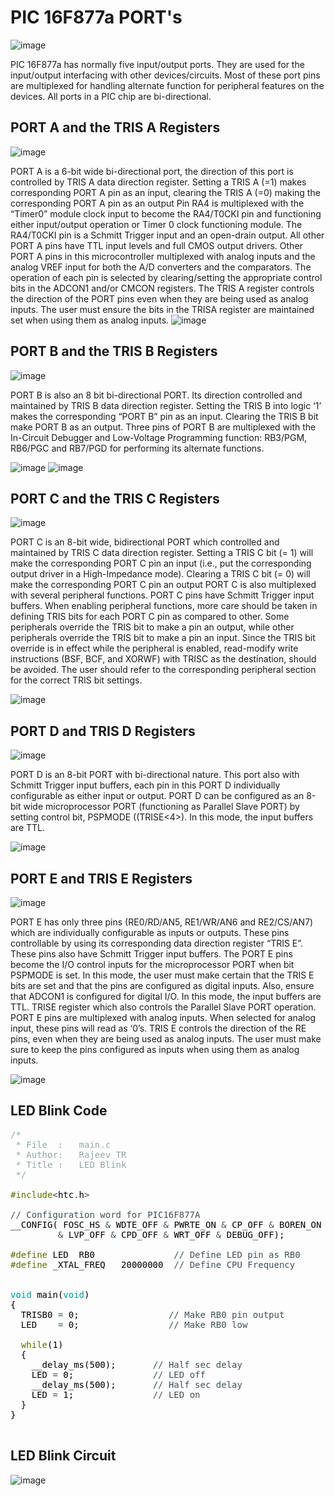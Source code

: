 # PIC 16F877a PORT's

![image](https://user-images.githubusercontent.com/109785046/204212425-12f5682d-9019-41af-a36c-dc1da94d7377.png)

PIC 16F877a has normally five input/output ports. They are used for the input/output interfacing with other devices/circuits. Most of these port pins are multiplexed for handling alternate function for peripheral features on the devices. All ports in a PIC chip are bi-directional.

## PORT A and the TRIS A Registers
![image](https://user-images.githubusercontent.com/109785046/204199630-ccb49220-9150-45ff-a48f-bb0d7c35689b.png)

PORT A is a 6-bit wide bi-directional port, the direction of this port is controlled by TRIS  A data direction register. Setting a TRIS A (=1) makes corresponding PORT A pin as an input, clearing the TRIS A (=0) making the corresponding PORT A pin as an output
Pin RA4 is multiplexed with the “Timer0” module clock input to become the RA4/T0CKI pin and functioning either input/output operation or Timer 0 clock functioning module. The RA4/T0CKI pin is a Schmitt Trigger input and an open-drain output. All other PORT A pins have TTL input levels and full CMOS output drivers.
Other PORT A pins in this microcontroller multiplexed with analog inputs and the analog VREF input for both the A/D converters and the comparators. The operation of each pin is selected by clearing/setting the appropriate control bits in the ADCON1 and/or CMCON registers. The TRIS A register controls the direction of the PORT pins even when they are being used as analog inputs. The user must ensure the bits in the TRISA register are maintained set when using them as analog inputs.
![image](https://user-images.githubusercontent.com/109785046/204199383-4234edfc-bf6c-4769-9b45-c8a684d5e2cb.png)

## PORT B and the TRIS B Registers
![image](https://user-images.githubusercontent.com/109785046/204200002-23f8448f-9d1e-47d3-8d5b-5ed4083e6b57.png)

PORT B is also an 8 bit bi-directional PORT. Its direction controlled and maintained by TRIS B data direction register. Setting the TRIS B into logic ‘1’ makes the corresponding   “PORT B” pin as an input. Clearing the TRIS B bit make PORT B as an output. Three pins of PORT B are multiplexed with the In-Circuit Debugger and Low-Voltage Programming function: RB3/PGM, RB6/PGC and RB7/PGD for performing its alternate functions.

![image](https://user-images.githubusercontent.com/109785046/204201427-dd473ef2-c7b2-4454-ab7a-af2b4aa5a082.png)
![image](https://user-images.githubusercontent.com/109785046/204204616-2f8787c8-bd22-4c20-9339-0fdd04ec0a2b.png)


## PORT C and the TRIS C Registers
![image](https://user-images.githubusercontent.com/109785046/204200342-124deb24-d802-4cb4-b0d7-00bc55420cd8.png)

PORT C is an 8-bit wide, bidirectional PORT which controlled and maintained by TRIS C data direction register. Setting a TRIS C bit (= 1) will make the corresponding PORT C pin an input (i.e., put the corresponding output driver in a High-Impedance mode). Clearing a TRIS C bit (= 0) will make the corresponding PORT C pin an output PORT C is also multiplexed with several peripheral functions. PORT C pins have Schmitt Trigger input buffers.
When enabling peripheral functions, more care should be taken in defining TRIS bits for each PORT C pin as compared to other. Some peripherals override the TRIS bit to make a pin an output, while other peripherals override the TRIS bit to make a pin an input. Since the TRIS bit override is in effect while the peripheral is enabled, read-modify write instructions (BSF, BCF, and XORWF) with TRISC as the destination, should be avoided. The user should refer to the corresponding peripheral section for the correct TRIS bit settings.

![image](https://user-images.githubusercontent.com/109785046/204205068-68b29be7-b74c-4906-bbfc-9d05d1cf3dab.png)


## PORT D and TRIS D Registers
![image](https://user-images.githubusercontent.com/109785046/204200550-2e191569-e549-4b80-be6e-54edac8e739a.png)

PORT D is an 8-bit PORT with bi-directional nature. This port also with Schmitt Trigger input buffers, each pin in this PORT D individually configurable as either input or output. PORT D can be configured as an 8-bit wide microprocessor PORT (functioning as Parallel Slave PORT) by setting control bit, PSPMODE ((TRISE<4>). In this mode, the input buffers are TTL.

![image](https://user-images.githubusercontent.com/109785046/204205174-5a2a821d-3f32-42ea-908a-adef69832049.png)


## PORT E and TRIS E Registers
![image](https://user-images.githubusercontent.com/109785046/204200852-ee60e994-1e46-496a-ac21-11cf876d6c53.png)

PORT E has only three pins (RE0/RD/AN5, RE1/WR/AN6 and RE2/CS/AN7) which are individually configurable as inputs or outputs. These pins controllable by using its corresponding data direction register “TRIS E”. These pins also have Schmitt Trigger input buffers. The PORT E pins become the I/O control inputs for the microprocessor PORT when bit PSPMODE is set. In this mode, the user must make certain that the TRIS E bits are set and that the pins are configured as digital inputs. Also, ensure that ADCON1 is configured for digital I/O. In this mode, the input buffers are TTL.
TRISE register which also controls the Parallel Slave PORT operation. PORT E pins are multiplexed with analog inputs. When selected for analog input, these pins will read as ‘0’s. TRIS E controls the direction of the RE pins, even when they are being used as analog inputs. The user must make sure to keep the pins configured as inputs when using them as analog inputs.

![image](https://user-images.githubusercontent.com/109785046/204205264-40e93fa9-10c0-4b9e-b836-40f07f87bfde.png)

## LED Blink Code

<pre>
<font color="#95a5a6">&#47;*</font>
<font color="#95a5a6"> * File &nbsp;: &nbsp;&nbsp;main.c</font>
<font color="#95a5a6"> * Author: &nbsp;&nbsp;Rajeev TR</font>
<font color="#95a5a6"> * Title : &nbsp;&nbsp;LED Blink</font>
<font color="#95a5a6"> *&#47;</font>

<font color="#5e6d03">#include</font><font color="#434f54">&lt;</font><font color="#000000">htc</font><font color="#434f54">.</font><font color="#000000">h</font><font color="#434f54">&gt;</font>

<font color="#434f54">&#47;&#47; Configuration word for PIC16F877A</font>
<font color="#000000">__CONFIG</font><font color="#000000">(</font> <font color="#000000">FOSC_HS</font> <font color="#434f54">&amp;</font> <font color="#000000">WDTE_OFF</font> <font color="#434f54">&amp;</font> <font color="#000000">PWRTE_ON</font> <font color="#434f54">&amp;</font> <font color="#000000">CP_OFF</font> <font color="#434f54">&amp;</font> <font color="#000000">BOREN_ON</font>
 &nbsp;&nbsp;&nbsp;&nbsp;&nbsp;&nbsp;&nbsp;&nbsp;<font color="#434f54">&amp;</font> <font color="#000000">LVP_OFF</font> <font color="#434f54">&amp;</font> <font color="#000000">CPD_OFF</font> <font color="#434f54">&amp;</font> <font color="#000000">WRT_OFF</font> <font color="#434f54">&amp;</font> <font color="#000000">DEBUG_OFF</font><font color="#000000">)</font><font color="#000000">;</font>

<font color="#5e6d03">#define</font> <font color="#000000">LED</font> &nbsp;<font color="#000000">RB0</font> &nbsp;&nbsp;&nbsp;&nbsp;&nbsp;&nbsp;&nbsp;&nbsp;&nbsp;&nbsp;&nbsp;&nbsp;&nbsp;&nbsp;<font color="#434f54">&#47;&#47; Define LED pin as RB0</font>
<font color="#5e6d03">#define</font> <font color="#000000">_XTAL_FREQ</font> &nbsp;&nbsp;<font color="#000000">20000000</font> &nbsp;<font color="#434f54">&#47;&#47; Define CPU Frequency</font>


<font color="#00979c">void</font> <font color="#000000">main</font><font color="#000000">(</font><font color="#00979c">void</font><font color="#000000">)</font>
<font color="#000000">{</font>
 &nbsp;<font color="#000000">TRISB0</font> <font color="#434f54">=</font> <font color="#000000">0</font><font color="#000000">;</font> &nbsp;&nbsp;&nbsp;&nbsp;&nbsp;&nbsp;&nbsp;&nbsp;&nbsp;&nbsp;&nbsp;&nbsp;&nbsp;&nbsp;&nbsp;&nbsp;<font color="#434f54">&#47;&#47; Make RB0 pin output</font>
 &nbsp;<font color="#000000">LED</font> &nbsp;&nbsp;&nbsp;<font color="#434f54">=</font> <font color="#000000">0</font><font color="#000000">;</font> &nbsp;&nbsp;&nbsp;&nbsp;&nbsp;&nbsp;&nbsp;&nbsp;&nbsp;&nbsp;&nbsp;&nbsp;&nbsp;&nbsp;&nbsp;&nbsp;<font color="#434f54">&#47;&#47; Make RB0 low</font>
 &nbsp;
 &nbsp;<font color="#5e6d03">while</font><font color="#000000">(</font><font color="#000000">1</font><font color="#000000">)</font>
 &nbsp;<font color="#000000">{</font>
 &nbsp;&nbsp;&nbsp;<font color="#000000">__delay_ms</font><font color="#000000">(</font><font color="#000000">500</font><font color="#000000">)</font><font color="#000000">;</font> &nbsp;&nbsp;&nbsp;&nbsp;&nbsp;&nbsp;<font color="#434f54">&#47;&#47; Half sec delay</font>
 &nbsp;&nbsp;&nbsp;<font color="#000000">LED</font> <font color="#434f54">=</font> <font color="#000000">0</font><font color="#000000">;</font> &nbsp;&nbsp;&nbsp;&nbsp;&nbsp;&nbsp;&nbsp;&nbsp;&nbsp;&nbsp;&nbsp;&nbsp;&nbsp;&nbsp;<font color="#434f54">&#47;&#47; LED off</font>
 &nbsp;&nbsp;&nbsp;<font color="#000000">__delay_ms</font><font color="#000000">(</font><font color="#000000">500</font><font color="#000000">)</font><font color="#000000">;</font> &nbsp;&nbsp;&nbsp;&nbsp;&nbsp;&nbsp;<font color="#434f54">&#47;&#47; Half sec delay</font>
 &nbsp;&nbsp;&nbsp;<font color="#000000">LED</font> <font color="#434f54">=</font> <font color="#000000">1</font><font color="#000000">;</font> &nbsp;&nbsp;&nbsp;&nbsp;&nbsp;&nbsp;&nbsp;&nbsp;&nbsp;&nbsp;&nbsp;&nbsp;&nbsp;&nbsp;<font color="#434f54">&#47;&#47; LED on</font>
 &nbsp;<font color="#000000">}</font>
<font color="#000000">}</font>

</pre>

## LED Blink Circuit

![image](https://user-images.githubusercontent.com/109785046/204692980-b66ab419-26f7-4a4d-b28e-7945766ce0e9.png)


